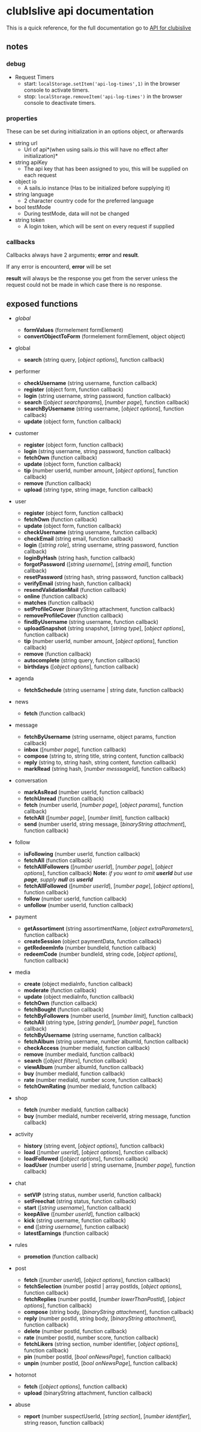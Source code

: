 # clubIslive api documentation

This is a quick reference, for the full documentation go to [API for clubislive](https://apidocs.clubislive.nl/)

## notes

### debug
 * Request Timers
   * start: `localStorage.setItem('api-log-times',1)` in the browser console to activate timers.
   * stop: `localStorage.removeItem('api-log-times')` in the browser console to deactivate timers.

### properties
These can be set during initialization in an options object, or afterwards

* string url
  * Url of api*(when using sails.io this will have no effect after initialization)*
* string apiKey
  * The api key that has been assigned to you, this will be supplied on each request
* object io
  * A sails.io instance (Has to be initialized before supplying it)
* string language
  * 2 character country code for the preferred language
* bool testMode
  * During testMode, data will not be changed
* string token
  * A login token, which will be sent on every request if supplied

### callbacks

Callbacks always have 2 arguments; **error** and **result**.

If any error is encounterd, **error** will be set

**result** will always be the response you get from the server unless the request could not be made in which case there is no response.

## exposed functions

* *global*
  * **formValues** (formelement formElement)
  * **convertObjectToForm** (formelement formElement, object object)

* global
  * **search** (string query, [*object options*], function callback)
  
* performer
  * **checkUsername** (string username, function callback)
  * **register** (object form, function callback)
  * **login** (string username, string password, function callback)
  * **search** ([*object searchparams*], [*number page*], function callback)
  * **searchByUsername** (string username, [*object options*], function callback)
  * **update** (object form, function callback)

* customer
  * **register** (object form, function callback)
  * **login** (string username, string password, function callback)
  * **fetchOwn** (function callback)
  * **update** (object form, function callback)
  * **tip** (number userId, number amount, [*object options*], function callback)
  * **remove** (function callback)
  * **upload** (string type, string image, function callback)

* user
  * **register** (object form, function callback)
  * **fetchOwn** (function callback)
  * **update** (object form, function callback)
  * **checkUsername** (string username, function callback)
  * **checkEmail** (string email, function callback)
  * **login** ([*string role*], string username, string password, function callback)
  * **loginByHash** (string hash, function callback)
  * **forgotPassword** ([*string username*], [*string email*], function callback)
  * **resetPassword** (string hash, string password, function callback)
  * **verifyEmail** (string hash, function callback)
  * **resendValidationMail** (function callback)
  * **online** (function callback)
  * **matches** (function callback)
  * **setProfileCover** (binaryString attachment, function callback)
  * **removeProfileCover** (function callback)
  * **findByUsername** (string username, function callback)
  * **uploadSnapshot** (string snapshot, [*string type*], [*object options*], function callback)
  * **tip** (number userId, number amount, [*object options*], function callback)
  * **remove** (function callback)
  * **autocomplete** (string query, function callback)
  * **birthdays** ([*object options*], function callback)

* agenda
  * **fetchSchedule** (string username | string date, function callback)

* news
  * **fetch** (function callback)

* message
  * **fetchByUsername** (string username, object params, function callback)
  * **inbox** ([*number page*], function callback)
  * **compose** (string to, string title, string content, function callback)
  * **reply** (string to, string hash, string content, function callback)
  * **markRead** (string hash, [*number messsageId*], function callback)
  
* conversation
  * **markAsRead** (number userId, function callback)
  * **fetchUnread** (function callback)
  * **fetch** (number userId, [*number page*], [*object params*], function callback)
  * **fetchAll** ([*number page*], [*number limit*], function callback)
  * **send** (number userId, string message, [*binaryString attachment*], function callback)

* follow
  * **isFollowing** (number userId, function callback)
  * **fetchAll** (function callback)
  * **fetchAllFollowers** ([*number userId*], [*number page*], [*object options*], function callback) **Note:** *if you want to omit **userId** but use **page**, supply **null** as **userId***
  * **fetchAllFollowed** ([*number userId*], [*number page*], [*object options*], function callback)
  * **follow** (number userId, function callback)
  * **unfollow** (number userId, function callback)

* payment
  * **getAssortiment** (string assortimentName, [*object extraParameters*], function callback)
  * **createSession** (object paymentData, function callback)
  * **getRedeemInfo** (number bundleId, function callback)
  * **redeemCode** (number bundleId, string code, [*object options*], function callback)

* media
  * **create** (object mediaInfo, function callback)
  * **moderate** (function callback)
  * **update** (object mediaInfo, function callback)
  * **fetchOwn** (function callback)
  * **fetchBought** (function callback)
  * **fetchByFollowers** (number userId, [*number limit*], function callback)
  * **fetchAll** (string type, [*string gender*], [*number page*], function callback)
  * **fetchByUsername** (string username, function callback)
  * **fetchAlbum** (string username, number albumId, function callback)
  * **checkAccess** (number mediaId, function callback)
  * **remove** (number mediaId, function callback)
  * **search** ([*object filters*], function callback)
  * **viewAlbum** (number albumId, function callback)
  * **buy** (number mediaId, function callback)
  * **rate** (number mediaId, number score, function callback)
  * **fetchOwnRating** (number mediaId, function callback)
  
* shop
  * **fetch** (number mediaId, function callback)
  * **buy** (number mediaId, number receiverId, string message, function callback)

* activity
  * **history** (string event, [*object options*], function callback)
  * **load** ([*number userId*], [*object options*], function callback)
  * **loadFollowed** ([*object options*], function callback)
  * **loadUser** (number userId | string username, [*number page*], function callback)

* chat
  * **setVIP** (string status, number userId, function callback)
  * **setFreechat** (string status, function callback)
  * **start** ([*string username*], function callback)
  * **keepAlive** ([*number userId*], function callback)
  * **kick** (string username, function callback)
  * **end** ([*string username*], function callback)
  * **latestEarnings** (function callback)

* rules
  * **promotion** (function callback)

* post
  * **fetch** ([*number userId*], [*object options*], function callback)
  * **fetchSelection** (number postId | array postIds, [*object options*], function callback)
  * **fetchReplies** (number postId, [*number lowerThanPostId*], [*object options*], function callback)
  * **compose** (string body, [*binaryString attachment*], function callback)
  * **reply** (number postId, string body, [*binaryString attachment*], function callback)
  * **delete** (number postId, function callback)
  * **rate** (number postId, number score, function callback)
  * **fetchLikers** (string section, number identifier, [*object options*], function callback)
  * **pin** (number postId, [*bool onNewsPage*], function callback)
  * **unpin** (number postId, [*bool onNewsPage*], function callback)

* hotornot
  * **fetch** ([*object options*], function callback)
  * **upload** (binaryString attachment, function callback)

* abuse
  * **report** (number suspectUserId, [*string section*], [*number identifier*], string reason, function callback)
